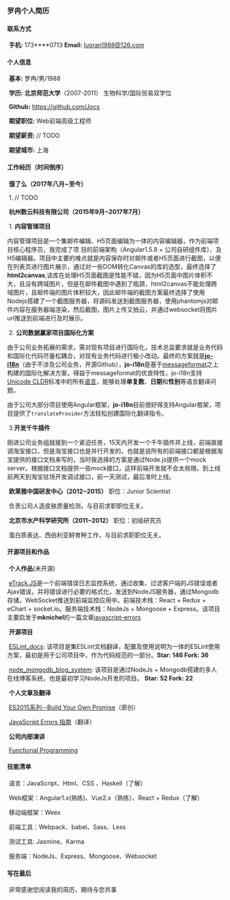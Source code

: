 ### 罗冉个人简历

#### 联系方式

​	**手机:** 173\*\*\*\*0713        **Email:** luoran1988@126.com



#### 个人信息

​	**基本:**  罗冉/男/1988

​	**学历:**  **北京师范大学**（2007-2011） 生物科学/国际贸易双学位

​	**Github:**  https://github.com/Jocs

​	**期望职位:** Web前端高级工程师

​	**期望薪资:** // TODO

​	**期望城市:** 上海



#### 工作经历（时间倒序）

​	**饿了么（2017年八月~至今）**

​	1. // TODO

​	**杭州数云科技有限公司（2015年9月~2017年7月）**

​	1. **内容管理项目**

​	内容管理项目是一个集邮件编辑、H5页面编辑为一体的内容编辑器，作为前端项目核心程序员，我完成了项				目的前端架构（Angular1.5.8 + 公司自研组件库）、及H5编辑器。项目中主要的难点就是内容保存时对邮件或者H5页面进行截图，以便在列表页进行图片展示，通过对一些DOM转化Canvas的库的选型，最终选择了**html2canvas**,该库在处理H5页面截图是性能不错，因为H5页面中图片体积不大，且没有跨域图片，但是在邮件截图中遇到了瓶颈，html2canvas不能处理跨域图片，且邮件端的图片体积较大，因此邮件端的截图方案最终选择了使用Nodejs搭建了一个截图服务器，将源码发送到截图服务器，使用phantomjs对邮件内容在服务器端渲染，然后截图，图片上传又拍云，并通过websocket将图片url推送到前端进行及时展示。

​	2. **公司数据赢家项目国际化方案**

​	由于公司业务拓展的需求，需对现有项目进行国际化，技术总监要求就是业务代码和国际化代码尽量松耦合，对现有业务代码进行极小改动。最终的方案就是[**jo-i18n**](https://github.com/Jocs/jo-i18n)（由于不涉及公司业务，开源Github），**jo-i18n**是基于[messageformat](https://github.com/messageformat/messageformat.js)之上构建的国际化解决方案，得益于messageformat的优良特性，jo-i18n支持[Unicode CLDR](http://cldr.unicode.org/)标准中的所有[语言](http://www.unicode.org/cldr/charts/latest/supplemental/language_plural_rules.html)，能够处理**单复数**、**日期**和**性别**等语言翻译问题。

​	由于公司大部分项目使用Angular框架，**jo-i18n**目前很好得支持Angular框架，项目提供了`translateProvider`方法轻松创建国际化翻译指令。

​	3.**开发千牛插件**

​	刚进公司业务组就接到一个紧迫任务，15天内开发一个千牛插件并上线，前端直接调淘宝接口，但是淘宝接口也是并行开发的，也就是说所有的前端接口都是根据淘宝提供的接口文档来写的，当时我选择的方案是通过Node.js提供一个mock server。根据接口文档提供一些mock接口，这样前端开发就不会太局限。到上线前两天到淘宝驻场开发调试接口，前一天测试，最后准时上线。



​	**欧莱雅中国研发中心（2012~2015）** 职位：Junior Scientist

​	负责公司人造皮肤质量检测，与目前求职职位无关。



​	**北京市水产科学研究所（2011~2012）** 职位：初级研究员

​	蛋白质表达、西伯利亚鲟育种工作，与目前求职职位无关。



#### 开源项目和作品

​	**个人作品**(未开源)

​	[eTrack.JS](http://etrack.shuyun.com/)是一个前端错误日志监控系统，通过收集、过滤客户端的JS错误或者Ajax错误，并将错误进行必要的格式化，发送到NodeJS服务器，通过Mongodb存储，WebSocket推送到前端监控应用中。前端技术栈：React + Redux + eChart + socket.io。服务端技术栈：NodeJs + Mongoose + Express。该项目主要启发于**mknichel**的一篇文章[javascript-errors](https://github.com/mknichel/javascript-errors)

​	**开源项目**

​	[ESLint_docs](https://github.com/Jocs/ESLint_docs): 该项目是集ESLint文档翻译，配置及使用说明为一体的ESLint使用方案，最初是用于公司项目中，作为代码规范的一部分。**Star: 146  Fork: 36**

​	[node_mongodb_blog_system](https://github.com/Jocs/node_mongodb_blog_system): 该项目是通过NodeJs + Mongodb搭建的多人在线博客系统，也是最初学习NodeJs开发的项目。 **Star: 52    Fork: 22**

​	**个人文章及翻译**

​	[ES2015系列--Build Your Own Promise](https://github.com/Jocs/jocs.github.io/issues/7)（原创）

​	[JavaScript Errors 指南](https://github.com/Jocs/jocs.github.io/issues/1)（翻译）

​	**公司内部演讲**

​	[Functional Programming](https://github.com/Jocs/jocs.github.io/tree/master/presentations/functional-Programming)



#### 技能清单

​	语言：JavaScript、Html、CSS 、Haskell（了解）

​	Web框架：Angular1.x(熟练)、Vue2.x（熟练）、React + Redux（了解）

​	移动端框架：Weex

​	前端工具：Webpack、babel、Sass、Less

​	测试工具: Jasmine、Karma

​	服务端：NodeJs、Express、Mongoose、Websocket

#### 写在最后

​	非常感谢您阅读我的简历，期待与您共事





​	

​	





